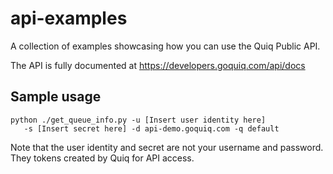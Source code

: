 # api-examples
A collection of examples showcasing how you can use the Quiq Public API.

The API is fully documented at https://developers.goquiq.com/api/docs

## Sample usage

```
python ./get_queue_info.py -u [Insert user identity here]
   -s [Insert secret here] -d api-demo.goquiq.com -q default
```

Note that the user identity and secret are not your username and password. They
tokens created by Quiq for API access.
